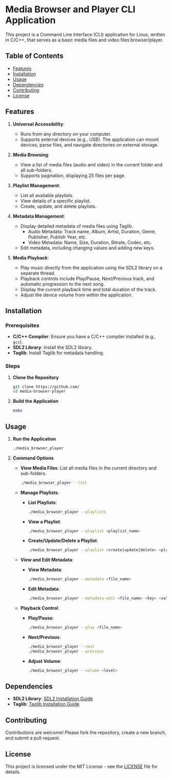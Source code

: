 
# Media Browser and Player CLI Application

This project is a Command Line Interface (CLI) application for Linux, written in C/C++, that serves as a basic media files and video files browser/player.

## Table of Contents
- [Features](#features)
- [Installation](#installation)
- [Usage](#usage)
- [Dependencies](#dependencies)
- [Contributing](#contributing)
- [License](#license)

## Features

1. **Universal Accessibility**:
   - Runs from any directory on your computer.
   - Supports external devices (e.g., USB). The application can mount devices, parse files, and navigate directories on external storage.

2. **Media Browsing**:
   - View a list of media files (audio and video) in the current folder and all sub-folders.
   - Supports pagination, displaying 25 files per page.

3. **Playlist Management**:
   - List all available playlists.
   - View details of a specific playlist.
   - Create, update, and delete playlists.

4. **Metadata Management**:
   - Display detailed metadata of media files using Taglib.
     - Audio Metadata: Track name, Album, Artist, Duration, Genre, Publisher, Publish Year, etc.
     - Video Metadata: Name, Size, Duration, Bitrate, Codec, etc.
   - Edit metadata, including changing values and adding new keys.

5. **Media Playback**:
   - Play music directly from the application using the SDL2 library on a separate thread.
   - Playback controls include Play/Pause, Next/Previous track, and automatic progression to the next song.
   - Display the current playback time and total duration of the track.
   - Adjust the device volume from within the application.

## Installation

### Prerequisites

- **C/C++ Compiler**: Ensure you have a C/C++ compiler installed (e.g., `gcc`).
- **SDL2 Library**: Install the SDL2 library.
- **Taglib**: Install Taglib for metadata handling.

### Steps

1. **Clone the Repository**
    ```bash
    git clone https://github.com/
    cd media-browser-player
    ```

2. **Build the Application**
    ```bash
    make
    ```

## Usage

1. **Run the Application**
    ```bash
    ./media_browser_player
    ```

2. **Command Options**
    - **View Media Files**: List all media files in the current directory and sub-folders.
      ```bash
      ./media_browser_player --list
      ```

    - **Manage Playlists**:
      - **List Playlists**:
        ```bash
        ./media_browser_player --playlists
        ```
      - **View a Playlist**:
        ```bash
        ./media_browser_player --playlist <playlist_name>
        ```
      - **Create/Update/Delete a Playlist**:
        ```bash
        ./media_browser_player --playlist <create|update|delete> <playlist_name>
        ```

    - **View and Edit Metadata**:
      - **View Metadata**:
        ```bash
        ./media_browser_player --metadata <file_name>
        ```
      - **Edit Metadata**:
        ```bash
        ./media_browser_player --metadata-edit <file_name> <key> <value>
        ```

    - **Playback Control**:
      - **Play/Pause**:
        ```bash
        ./media_browser_player --play <file_name>
        ```
      - **Next/Previous**:
        ```bash
        ./media_browser_player --next
        ./media_browser_player --previous
        ```
      - **Adjust Volume**:
        ```bash
        ./media_browser_player --volume <level>
        ```

## Dependencies

- **SDL2 Library**: [SDL2 Installation Guide](https://wiki.libsdl.org/Installation)
- **Taglib**: [Taglib Installation Guide](https://taglib.org/download/)

## Contributing

Contributions are welcome! Please fork the repository, create a new branch, and submit a pull request.

## License

This project is licensed under the MIT License - see the [LICENSE](LICENSE) file for details.
